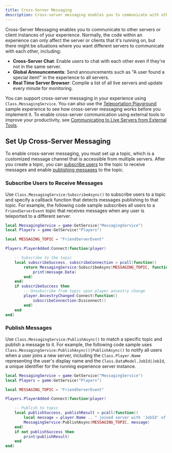 ```yaml
---
title: Cross-Server Messaging
description: Cross-server messaging enables you to communicate with other servers or client instances of your experience.
---
```


Cross-Server Messaging enables you to communicate to other servers or client instances of your experience. Normally, the code within an experience can only affect the server or clients that it's running on, but there might be situations where you want different servers to communicate with each other, including:

- **Cross-Server Chat**: Enable users to chat with each other even if they're not in the same server.
- **Global Announcements**: Send announcements such as "A user found a special item!" in the experience to all servers.
- **Real Time Server Browser**: Compile a list of all live servers and update every minute for monitoring.

You can support cross-server messaging in your experience using `Class.MessagingService`. You can also use the [Teleportation Playground](https://www.roblox.com/games/3112653247/Teleportation-Playground) sample experience to see how cross-server messaging works before you implement it. To enable cross-server communication using external tools to improve your productivity, see [Communicating to Live Servers from External Tools](../cloud/open-cloud/usage-messaging.md).

## Set Up Cross-Server Messaging

To enable cross-server messaging, you must set up a topic, which is a customized message channel that is accessible from multiple servers. After you create a topic, you can [subscribe users](#subscribe-users-to-receive-messages) to the topic to receive messages and enable [publishing messages](#publish-messages) to the topic.

### Subscribe Users to Receive Messages

Use `Class.MessagingService:SubscribeAsync()` to subscribe users to a topic and specify a callback function that detects messages publishing to that topic. For example, the following code sample subscribes all users to a `FriendServerEvent` topic that receives messages when any user is teleported to a different server.

```lua
local MessagingService = game:GetService("MessagingService")
local Players = game:GetService("Players")

local MESSAGING_TOPIC = "FriendServerEvent"

Players.PlayerAdded:Connect(function(player)

	-- Subscribe to the topic
	local subscribeSuccess, subscribeConnection = pcall(function()
		return MessagingService:SubscribeAsync(MESSAGING_TOPIC, function(message)
			print(message.Data)
		end)
	end)
	if subscribeSuccess then
		-- Unsubscribe from topic upon player ancestry change
		player.AncestryChanged:Connect(function()
			subscribeConnection:Disconnect()
		end)
	end
end)
```

### Publish Messages

Use `Class.MessagingService:PublishAsync()` to match a specific topic and publish a message to it. For example, the following code sample uses `Class.MessagingService:PublishAsync()|PublishAsync()` to notify all users when a user joins a new server, including the `Class.Player.Name` representing the user's display name and the `Class.DataModel.JobId|JobId`, a unique identifier for the running experience server instance.

```lua
local MessagingService = game:GetService("MessagingService")
local Players = game:GetService("Players")

local MESSAGING_TOPIC = "FriendServerEvent"

Players.PlayerAdded:Connect(function(player)

	-- Publish to topic
	local publishSuccess, publishResult = pcall(function()
		local message = player.Name .. " joined server with 'JobId' of " .. game.JobId
		MessagingService:PublishAsync(MESSAGING_TOPIC, message)
	end)
	if not publishSuccess then
		print(publishResult)
	end
end)
```
